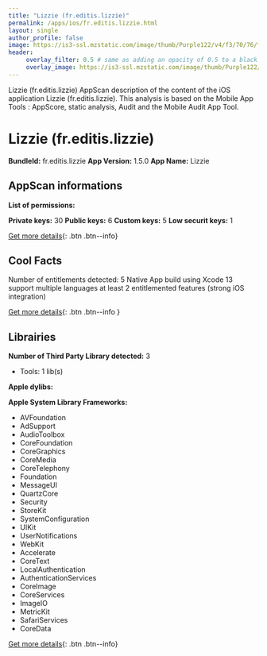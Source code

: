 ```yaml
---
title: "Lizzie (fr.editis.lizzie)"
permalink: /apps/ios/fr.editis.lizzie.html
layout: single
author_profile: false
image: https://is3-ssl.mzstatic.com/image/thumb/Purple122/v4/f3/70/76/f37076ed-2024-7da1-c8a7-8812d4db3468/AppIcon-Editis-0-1x_U007emarketing-0-7-0-85-220.png/512x512bb.jpg
header: 
     overlay_filter: 0.5 # same as adding an opacity of 0.5 to a black background
     overlay_image: https://is3-ssl.mzstatic.com/image/thumb/Purple122/v4/f3/70/76/f37076ed-2024-7da1-c8a7-8812d4db3468/AppIcon-Editis-0-1x_U007emarketing-0-7-0-85-220.png/512x512bb.jpg
---
```

Lizzie (fr.editis.lizzie) AppScan description of the content of the iOS application Lizzie (fr.editis.lizzie). This analysis is based on the Mobile App Tools : AppScore, static analysis, Audit and the Mobile Audit App Tool.

# Lizzie (fr.editis.lizzie)

**BundleId:** fr.editis.lizzie
**App Version:** 1.5.0
**App Name:** Lizzie


## AppScan informations 

**List of permissions:** 
  
  
**Private keys:** 30
**Public keys:** 6
**Custom keys:** 5
**Low securit keys:** 1
  
[Get more details](/pricing.html){: .btn .btn--info}

## Cool Facts

Number of entitlements detected: 5
Native App
build using Xcode 13
support multiple languages
at least 2 entitlemented features (strong iOS integration)
  
[Get more details](/pricing.html){: .btn .btn--info }

## Librairies 
**Number of Third Party Library detected:** 3
- Tools: 1 lib(s)


**Apple dylibs:**


**Apple System Library Frameworks:**
- AVFoundation
- AdSupport
- AudioToolbox
- CoreFoundation
- CoreGraphics
- CoreMedia
- CoreTelephony
- Foundation
- MessageUI
- QuartzCore
- Security
- StoreKit
- SystemConfiguration
- UIKit
- UserNotifications
- WebKit
- Accelerate
- CoreText
- LocalAuthentication
- AuthenticationServices
- CoreImage
- CoreServices
- ImageIO
- MetricKit
- SafariServices
- CoreData


  
[Get more details](/pricing.html){: .btn .btn--info}

